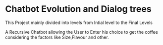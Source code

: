 # Chatbot Evolution and Dialog trees

This Project mainly divided into levels from Intial level to the Final Levels 

A Recursive Chatbot allowing the User to Enter his choice to get the coffee considering the factors like Size,Flavour and other.
